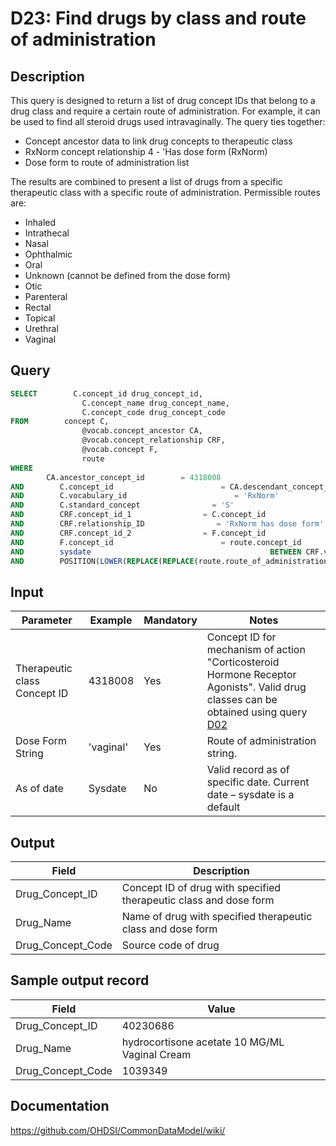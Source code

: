 <!---
Group:drug
Name:D23  Find drugs by class and route of administration
Author:Patrick Ryan
CDM Version: 5.0
-->

# D23:  Find drugs by class and route of administration

## Description
This query is designed to return a list of drug concept IDs that belong to a drug class and require a certain route of administration. For example, it can be used to find all steroid drugs used intravaginally. The query ties together:

- Concept ancestor data to link drug concepts to therapeutic class
- RxNorm concept relationship 4 - 'Has dose form (RxNorm)
- Dose form to route of administration list

The results are combined to present a list of drugs from a specific therapeutic class with a specific route of administration. Permissible routes are:

- Inhaled
- Intrathecal
- Nasal
- Ophthalmic
- Oral
- Unknown (cannot be defined from the dose form)
- Otic
- Parenteral
- Rectal
- Topical
- Urethral
- Vaginal

## Query
```sql
SELECT        C.concept_id drug_concept_id,
                C.concept_name drug_concept_name,
                C.concept_code drug_concept_code
FROM        concept C,
                @vocab.concept_ancestor CA,
                @vocab.concept_relationship CRF,
                @vocab.concept F,
                route
WHERE
        CA.ancestor_concept_id        = 4318008
AND        C.concept_id                        = CA.descendant_concept_id
AND        C.vocabulary_id                        = 'RxNorm'
AND        C.standard_concept                = 'S'
AND        CRF.concept_id_1                = C.concept_id
AND        CRF.relationship_ID                = 'RxNorm has dose form'
AND        CRF.concept_id_2                = F.concept_id
AND        F.concept_id                        = route.concept_id
AND        sysdate                                        BETWEEN CRF.valid_start_date AND CRF.valid_end_date
AND        POSITION(LOWER(REPLACE(REPLACE(route.route_of_administration, ' ', ''), '-', '')) IN LOWER(REPLACE(REPLACE('vaginal' , ' ', ''), '-', ''))) > 0
```

## Input

|  Parameter |  Example |  Mandatory |  Notes |
| --- | --- | --- | --- |
|  Therapeutic class Concept ID |  4318008 |  Yes | Concept ID for mechanism of action "Corticosteroid Hormone Receptor Agonists". Valid drug classes can be obtained using query  [D02](http://vocabqueries.omop.org/drug-queries/d2) |
|  Dose Form String |  'vaginal' |  Yes | Route of administration string. |
|  As of date |  Sysdate |  No | Valid record as of specific date. Current date – sysdate is a default |

## Output

|  Field |  Description |
| --- | --- |
|  Drug_Concept_ID |  Concept ID of drug with specified therapeutic class and dose form |
|  Drug_Name |  Name of drug with specified therapeutic class and dose form |
|  Drug_Concept_Code |  Source code of drug |

## Sample output record

|  Field |  Value |
| --- | --- |
|  Drug_Concept_ID |  40230686 |
|  Drug_Name |  hydrocortisone acetate 10 MG/ML Vaginal Cream |
|  Drug_Concept_Code |  1039349 |



## Documentation
https://github.com/OHDSI/CommonDataModel/wiki/
